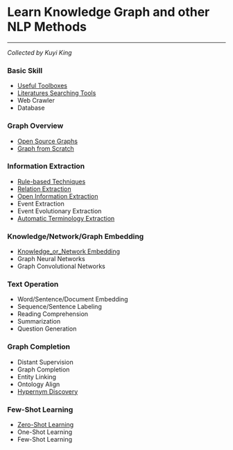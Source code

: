 # Learn Knowledge Graph and other NLP Methods
---
*Collected by Kuyi King*
<br>

### Basic Skill
  * [Useful Toolboxes](https://github.com/Schlampig/Knowledge_Graph_Wander/blob/master/content/Useful_Toolboxes.md)
  * [Literatures Searching Tools](https://github.com/Schlampig/Knowledge_Graph_Wander/blob/master/content/Literatures_Searching_Tools.md)
  * Web Crawler 
  * Database
 
### Graph Overview
  * [Open Source Graphs](https://github.com/Schlampig/Knowledge_Graph_Wander/blob/master/content/Open_Source_Graphs.md)
  * [Graph from Scratch](https://github.com/Schlampig/Knowledge_Graph_Wander/blob/master/content/Graph_from_Scratch.md)

### Information Extraction
  * [Rule-based Techniques](https://github.com/Schlampig/Knowledge_Graph_Wander/blob/master/content/Rule_based_Techniques.md)
  * [Relation Extraction](https://github.com/Schlampig/Knowledge_Graph_Wander/blob/master/content/Relation_Extraction.md)
  * [Open Information Extraction](https://github.com/Schlampig/Knowledge_Graph_Wander/blob/master/content/Open_Information_Extraction.md)
  * Event Extraction
  * Event Evolutionary Extraction
  * [Automatic Terminology Extraction](https://github.com/Schlampig/Knowledge_Graph_Wander/blob/master/content/Automatic_Terminology_Extraction.md)

### Knowledge/Network/Graph Embedding
  * [Knowledge_or_Network Embedding](https://github.com/Schlampig/Knowledge_Graph_Wander/blob/master/content/Knowledge_or_Network_Embedding.md)
  * Graph Neural Networks
  * Graph Convolutional Networks

### Text Operation
  * Word/Sentence/Document Embedding
  * Sequence/Sentence Labeling
  * Reading Comprehension
  * Summarization
  * Question Generation

### Graph Completion
  * Distant Supervision
  * Graph Completion
  * Entity Linking
  * Ontology Align
  * [Hypernym Discovery](https://github.com/Schlampig/Knowledge_Graph_Wander/blob/master/content/Hypernym_Discovery)

### Few-Shot Learning
  * [Zero-Shot Learning](https://github.com/Schlampig/Knowledge_Graph_Wander/blob/master/content/Zero-Shot_Learning.md)
  * One-Shot Learning
  * Few-Shot Learning



